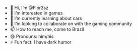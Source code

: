 - 👋 Hi, I’m @Flor3sz
- 👀 I’m interested in games 
- 🌱 I’m currently learning about cars
- 💞️ I’m looking to collaborate on with the gaming community
- 📫 How to reach me, come to Brazil
- 😄 Pronouns: him/his
- ⚡ Fun fact: I have dark humor

<!---
Flor3sz/Flor3sz is a ✨ special ✨ repository because its `README.md` (this file) appears on your GitHub profile.
You can click the Preview link to take a look at your changes.
--->
